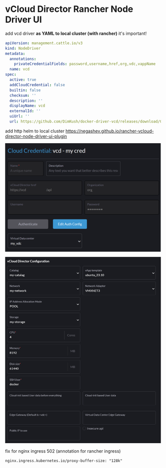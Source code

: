 # vCloud Director Rancher Node Driver UI

add vcd driver <b>as YAML to local cluster (with rancher)</b> it's important!
```yaml
apiVersion: management.cattle.io/v3
kind: NodeDriver
metadata:
  annotations:
    privateCredentialFields: password,username,href,org,vdc,vappName
  name: vcd
spec:
  active: true
  addCloudCredential: false
  builtin: false
  checksum: ''
  description: ''
  displayName: vcd
  externalId: ''
  uiUrl: ''
  url: https://github.com/DimKush/docker-driver-vcd/releases/download/0.1.1/docker-machine-driver-vcd-linux-amd64.tgz
```
add http helm to local cluster https://negashev.github.io/rancher-vcloud-director-node-driver-ui-plugin

![Cloud](cloud-credential.png?raw=true "Cloud")

![Machine](machine-config.png?raw=true "Machine")

fix for nginx ingress 502 (annotation for rancher ingress)
```    
nginx.ingress.kubernetes.io/proxy-buffer-size: "128k"
```
